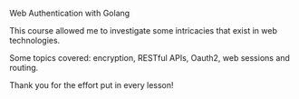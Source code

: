 Web Authentication with Golang

This course allowed me to investigate some intricacies that exist in web technologies.

Some topics covered: encryption, RESTful APIs, Oauth2, web sessions and routing.

Thank you for the effort put in every lesson!	
